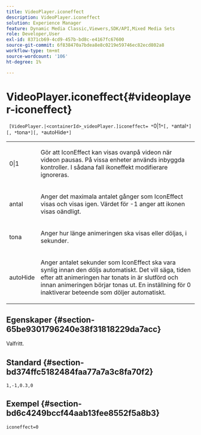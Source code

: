 ```yaml
---
title: VideoPlayer.iconeffect
description: VideoPlayer.iconeffect
solution: Experience Manager
feature: Dynamic Media Classic,Viewers,SDK/API,Mixed Media Sets
role: Developer,User
exl-id: 8371cb69-4cd9-457b-bd8c-e4167fc67600
source-git-commit: 6f838470a7bdea8e8c0219e59746ec82ecd802a8
workflow-type: tm+mt
source-wordcount: '106'
ht-degree: 1%

---
```


# VideoPlayer.iconeffect{#videoplayer-iconeffect}

` [VideoPlayer.|<containerId>_videoPlayer.]iconeffect= *`0|1`*[, *`antal`*][, *`tona`*][, *`autoHide`*]`

<table id="table_38995A95977645AD8716203987DD9909"> 
 <tbody> 
  <tr> 
   <td colname="col1"> <p> <span class="codeph"> <span class="varname"> 0|1</span> </span> </p> </td> 
   <td colname="col2"> <p> Gör att IconEffect kan visas ovanpå videon när videon pausas. På vissa enheter används inbyggda kontroller. I sådana fall <span class="codeph"> ikoneffekt</span> modifierare ignoreras. </p> </td> 
  </tr> 
  <tr> 
   <td colname="col1"> <p> <span class="codeph"> <span class="varname"> antal</span> </span> </p> </td> 
   <td colname="col2"> <p> Anger det maximala antalet gånger som IconEffect visas och visas igen. Värdet för <span class="codeph"> -1</span> anger att ikonen visas oändligt. </p> </td> 
  </tr> 
  <tr> 
   <td colname="col1"> <p> <span class="codeph"> <span class="varname"> tona</span> </span> </p> </td> 
   <td colname="col2"> <p> Anger hur länge animeringen ska visas eller döljas, i sekunder. </p> </td> 
  </tr> 
  <tr> 
   <td colname="col1"> <p> <span class="codeph"> <span class="varname"> autoHide</span> </span> </p> </td> 
   <td colname="col2"> <p> Anger antalet sekunder som IconEffect ska vara synlig innan den döljs automatiskt. Det vill säga, tiden efter att animeringen har tonats in är slutförd och innan animeringen börjar tonas ut. En inställning för <span class="codeph"> 0</span> inaktiverar beteende som döljer automatiskt. </p> </td> 
  </tr> 
 </tbody> 
</table>

## Egenskaper {#section-65be9301796240e38f31818229da7acc}

Valfritt.

## Standard {#section-bd374ffc5182484faa77a7a3c8fa70f2}

`1,-1,0.3,0`

## Exempel {#section-bd6c4249bccf44aab13fee8552f5a8b3}

`iconeffect=0`
